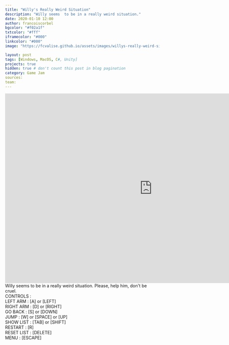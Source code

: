 ```yaml
---
title: "Willy's Really Weird Situation"
description: "Willy seems  to be in a really weird situation."
date: 2020-01-10 12:00
author: francoiscorbel
bgcolor: "#f02a1f"
txtcolor: "#fff"
iframecolor: "#000"
linkcolor: "#000"
image: "https://fcvalise.github.io/assets/images/willys-really-weird-situation/project.gif"

layout: post
tags: [Windows, MacOS, C#, Unity]
projects: true
hidden: true # don't count this post in blog pagination
category: Game Jam
sources: 
team:
---
```

<div class="general-margin full-width">
    <div style="">
        <iframe class="unity" style="width:960px;" src="https://itch.io/embed-upload/1725968?color=000000" width="960" height="620" scrolling="no" frameborder="0"></iframe>
    </div>
</div>

<div class="text general-margin">
Willy seems  to be in a really weird situation. Please, help him, don't be cruel.<br>
</div>

<div class="text general-margin">
CONTROLS :<br>
LEFT ARM : [A] or [LEFT]<br>
RIGHT ARM : [D] or [RIGHT]<br>
GO BACK : [S] or [DOWN]<br>
JUMP : [W] or [SPACE] or [UP]<br>
SHOW LIST : [TAB] or [SHIFT]<br>
RESTART : [R]<br>
RESET LIST : [DELETE]<br>
MENU : [ESCAPE]<br>
</div>
